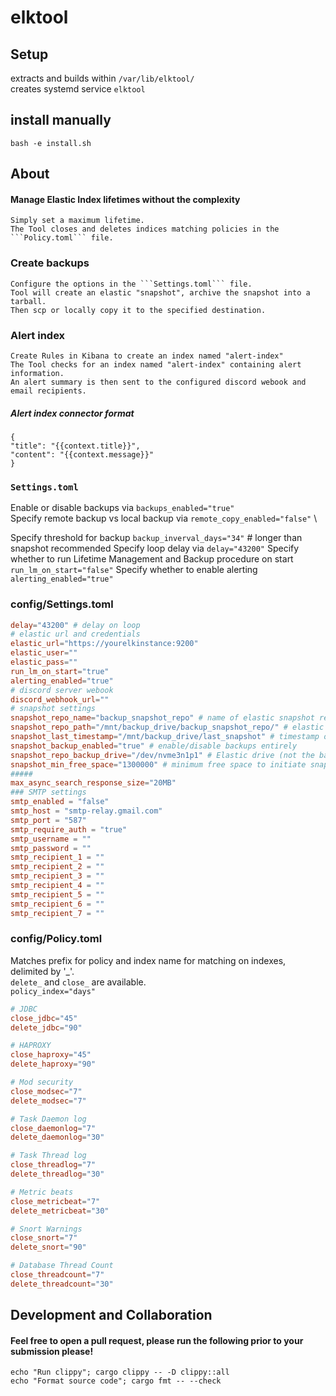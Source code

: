 # elktool

## Setup
extracts and builds within ```/var/lib/elktool/``` \
creates systemd service ```elktool```

## install manually
```shell
bash -e install.sh
```

## About
#### Manage Elastic Index lifetimes without the complexity
    Simply set a maximum lifetime.
    The Tool closes and deletes indices matching policies in the ```Policy.toml``` file.

### Create backups
    Configure the options in the ```Settings.toml``` file.
    Tool will create an elastic "snapshot", archive the snapshot into a tarball.
    Then scp or locally copy it to the specified destination.

### Alert index
    Create Rules in Kibana to create an index named "alert-index"
    The Tool checks for an index named "alert-index" containing alert information.
    An alert summary is then sent to the configured discord webook and email recipients.

##### Alert index connector format
```shell
{
"title": "{{context.title}}",
"content": "{{context.message}}"
}
```

### ```Settings.toml```
Enable or disable backups via ```backups_enabled="true"``` \
Specify remote backup vs local backup via ```remote_copy_enabled="false"``` \

[//]: # (Specify threshold for snapshot ```snapshot_inverval_days="30"```)
Specify threshold for backup ```backup_inverval_days="34"``` # longer than snapshot recommended
Specify loop delay via ```delay="43200"```
Specify whether to run Lifetime Management and Backup procedure on start ```run_lm_on_start="false"```
Specify whether to enable alerting ```alerting_enabled="true"```

### config/Settings.toml
```toml
delay="43200" # delay on loop
# elastic url and credentials
elastic_url="https://yourelkinstance:9200"
elastic_user=""
elastic_pass=""
run_lm_on_start="true"
alerting_enabled="true"
# discord server webook
discord_webhook_url=""
# snapshot settings
snapshot_repo_name="backup_snapshot_repo" # name of elastic snapshot repo - DO NOT CHANGE
snapshot_repo_path="/mnt/backup_drive/backup_snapshot_repo/" # elastic repo path - update elasticsearch.yml
snapshot_last_timestamp="/mnt/backup_drive/last_snapshot" # timestamp of last snapshot
snapshot_backup_enabled="true" # enable/disable backups entirely
snapshot_repo_backup_drive="/dev/nvme3n1p1" # Elastic drive (not the backup drive, but the drive live elastic data is stored on)
snapshot_min_free_space="1300000" # minimum free space to initiate snapshot creation (1300000 = 1300GB)
#####
max_async_search_response_size="20MB"
### SMTP settings
smtp_enabled = "false"
smtp_host = "smtp-relay.gmail.com"
smtp_port = "587"
smtp_require_auth = "true"
smtp_username = ""
smtp_password = ""
smtp_recipient_1 = ""
smtp_recipient_2 = ""
smtp_recipient_3 = ""
smtp_recipient_4 = ""
smtp_recipient_5 = ""
smtp_recipient_6 = ""
smtp_recipient_7 = ""
```


### config/Policy.toml
Matches prefix for policy and index name for matching on indexes, delimited by '_'. \
```delete_``` and ```close_``` are available. \
```policy_index="days"```
```toml
# JDBC
close_jdbc="45"
delete_jdbc="90"

# HAPROXY
close_haproxy="45"
delete_haproxy="90"

# Mod security
close_modsec="7"
delete_modsec="7"

# Task Daemon log
close_daemonlog="7"
delete_daemonlog="30"

# Task Thread log
close_threadlog="7"
delete_threadlog="30"

# Metric beats
close_metricbeat="7"
delete_metricbeat="30"

# Snort Warnings
close_snort="7"
delete_snort="90"

# Database Thread Count
close_threadcount="7"
delete_threadcount="30"
```


## Development and Collaboration
#### Feel free to open a pull request, please run the following prior to your submission please!
    echo "Run clippy"; cargo clippy -- -D clippy::all
    echo "Format source code"; cargo fmt -- --check
